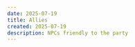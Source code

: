 ```yaml
---
date: 2025-07-19
title: Allies
created: 2025-07-19
description: NPCs friendly to the party
---
```









<!-- Hugo will automatically list all pages in this section below this content -->